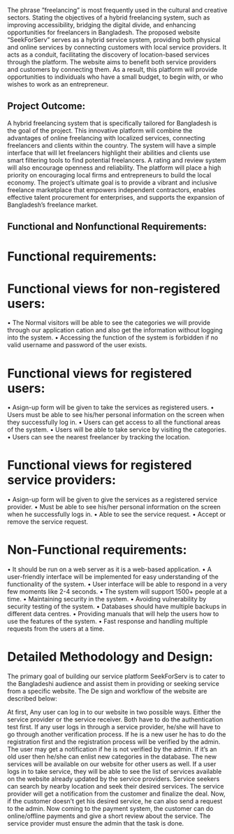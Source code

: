  The phrase ”freelancing” is most frequently used in the cultural and creative sectors.
 Stating the objectives of a hybrid freelancing system, such as improving accessibility,
 bridging the digital divide, and enhancing opportunities for freelancers in Bangladesh.
 The proposed website “SeekForServ” serves as a hybrid service system, providing both
 physical and online services by connecting customers with local service providers. It acts
 as a conduit, facilitating the discovery of location-based services through the platform.
 The website aims to benefit both service providers and customers by connecting them. As
 a result, this platform will provide opportunities to individuals who have a small budget,
 to begin with, or who wishes to work as an entrepreneur.

## Project Outcome:
 A hybrid freelancing system that is specifically tailored for Bangladesh is the goal of the
 project. This innovative platform will combine the advantages of online freelancing with
 localized services, connecting freelancers and clients within the country. The system will
 have a simple interface that will let freelancers highlight their abilities and clients use
 smart filtering tools to find potential freelancers. A rating and review system will also
 encourage openness and reliability. The platform will place a high priority on encouraging
 local firms and entrepreneurs to build the local economy. The project’s ultimate goal is
 to provide a vibrant and inclusive freelance marketplace that empowers independent contractors, 
 enables effective talent procurement for enterprises, and supports the expansion
 of Bangladesh’s freelance market.

 ## Functional and Nonfunctional Requirements:
 # Functional requirements:
 # Functional views for non-registered users:
 • The Normal visitors will be able to see the categories we will provide through our application
   cation and also get the information without logging into the system.
 • Accessing the function of the system is forbidden if no valid username and password
   of the user exists.
 # Functional views for registered users:
 • Asign-up form will be given to take the services as registered users.
 • Users must be able to see his/her personal information on the screen when they
   successfully log in.
 • Users can get access to all the functional areas of the system.
 • Users will be able to take service by visiting the categories.
 • Users can see the nearest freelancer by tracking the location.
 
 # Functional views for registered service providers:
 • Asign-up form will be given to give the services as a registered service provider.
 • Must be able to see his/her personal information on the screen when he successfully
   logs in.
 • Able to see the service request.
 • Accept or remove the service request.
 # Non-Functional requirements:
 • It should be run on a web server as it is a web-based application.
 • A user-friendly interface will be implemented for easy understanding of the functionality of the system.
 • User interface will be able to respond in a very few moments like 2-4 seconds.
 • The system will support 1500+ people at a time.
 • Maintaining security in the system.
 • Avoiding vulnerability by security testing of the system.
 • Databases should have multiple backups in different data centres.
 • Providing manuals that will help the users how to use the features of the system.
 • Fast response and handling multiple requests from the users at a time.

# Detailed Methodology and Design:

 The primary goal of building our service platform SeekForServ is to cater to the Bangladeshi
 audience and assist them in providing or seeking service from a specific website. The De
 sign and workflow of the website are described below:

 At first, Any user can log in to our website in two possible ways. Either the service
 provider or the service receiver. Both have to do the authentication test first. If any user
 logs in through a service provider, he/she will have to go through another verification
 process. If he is a new user he has to do the registration first and the registration process
 will be verified by the admin. The user may get a notification if he is not verified by the
 admin. If it’s an old user then he/she can enlist new categories in the database. The new
 services will be available on our website for other users as well. If a user logs in to take
 service, they will be able to see the list of services available on the
 website already updated by the service providers. Service seekers can search by nearby
 location and seek their desired services. The service provider will get a notification from
 the customer and finalize the deal. Now, if the customer doesn’t get his desired service, he
 can also send a request to the admin. Now coming to the payment system, the customer
 can do online/offline payments and give a short review about the service. The service
 provider must ensure the admin that the task is done.
 
